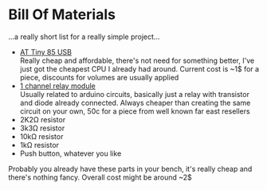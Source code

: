 # Bill Of Materials
...a really short list for a really simple project...
- [AT Tiny 85 USB](https://www.google.com/search?q=attiny85+usb)  
    Really cheap and affordable, there's not need for something better, I've just got the cheapest
    CPU I already had around. Current cost is ~1$ for a piece, discounts for volumes are usually
    applied
- [1 channel relay module](https://www.google.com/search?q=1+channel+relay+module)  
    Usually related to arduino circuits, basically just a relay with transistor and diode already
    connected. Always cheaper than creating the same circuit on your own, 50c for a piece from
    well known far east resellers
- 2K2&#8486; resistor
- 3k3&#8486; resistor
- 10k&#8486; resistor
- 1k&#8486; resistor
- Push button, whatever you like

Probably you already have these parts in your bench, it's really cheap and there's nothing fancy.
Overall cost might be around ~2$
